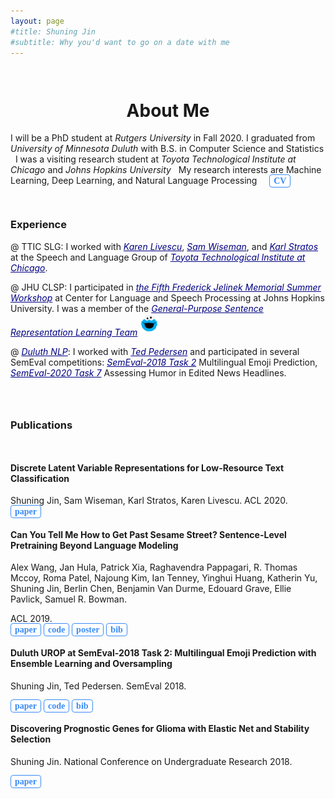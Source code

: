 ```yaml
---
layout: page
#title: Shuning Jin
#subtitle: Why you'd want to go on a date with me
---
```


<style>
.button {
  font: bold 14px Palatino;
  text-decoration: none;
  background-color: #FFFFFF;
  color: #388af7;
  padding: 2px 6px 2px 6px;
  border-top: 1px solid #388af7;
  border-right: 1px solid  #388af7;
  border-bottom: 1px solid  #388af7;
  border-left: 1px solid  #388af7;
  border-radius:0.3em;
}
.link {
  border: none;
  color: #000080;
}
.bluetext {
  display: inline;
  color: #388af7;
}
</style>


<div style="height:1em"> </div>
<h1 style="text-align:center;">About Me</h1>

I will be a PhD student at *Rutgers University* in Fall 2020.
I graduated from *University of Minnesota Duluth* with B.S. in Computer Science and Statistics <i class="fa fa-paw">&nbsp;</i>
I was a visiting research student at *Toyota Technological Institute at Chicago* and *Johns Hopkins University* <i class="fa fa-paw">&nbsp;</i>
My research interests are Machine Learning, Deep Learning, and Natural Language Processing <i class="fa fa-paw">&nbsp;</i>
&nbsp; <a href="/file/CV_of_Shuning_Jin.pdf" class="button">CV</a>

<!--
<span class="fa fa-paper-plane-o about-icon"></span>
<span class="fa fa-graduation-cap about-icon"></span>
<span class="fa fa-paper-plane about-icon"></span>
<span class="fa fa-rocket about-icon"></span>
<span class="fa fa-search about-icon"></span>
-->

<!-- https://ttic.uchicago.edu/~klivescu/SLATTIC/
https://www.d.umn.edu/~tpederse/group.html
[General-Purpose Sentence Representation Learning Team](https://jsalt18-sentence-repl.github.io)
[SemEval-2018 Task 2: Multilingual Emoji Prediction](https://competitions.codalab.org/competitions/17344)
[SemEval-2020 Task 7: Assessing Humor in Edited News Headlines](https://competitions.codalab.org/competitions/20970).
[Ted Pedersen](https://www.d.umn.edu/~tpederse/)
-->


<!-- <p class="about-text">
<span class="fa fa-graduation-cap about-icon"></span>
I graduated from University of Minnesota Duluth with B.S. in Computer Science and Statistics in 2019.
</p>

<p class="about-text">
<span class="fa fa-search about-icon"></span>
My research interests are: Machine Learning, Deep Learning, and Natural Language Processing.
</p>

<p class="about-text">
<span class="fa fa-search about-icon"></span>
Visiting research student at: Toyota Technological Institute at Chicago (2019-2020), Johns Hopkins University (2018).
</p> -->

<!--
<p class="about-text">
<span class="fa fa-globe about-icon"></span>
I am from <a href="https://en.wikipedia.org/wiki/Wenzhou">Wenzhou</a>, China.
My Chinese name is <img src="/img/my_chinese_name.png" alt="" style="height:30px;margin-bottom:10px;">.
</p>
-->
<!--<span style="font-family:STKaiti;font-weight:bold;">  </span>. -->


<div style="height:1em"> </div>

### Experience


<!-- <span class="bluetext">@ TTIC SLG</span>: -->
@ TTIC SLG: I worked with
<a href="https://ttic.uchicago.edu/~klivescu/" class="link">*Karen Livescu*</a>,
<a href="https://swiseman.github.io" class="link">*Sam Wiseman*</a>, and
<a href="http://karlstratos.com" class="link">*Karl Stratos*</a>
at the Speech and Language Group of
<a href="https://www.ttic.edu" class="link">*Toyota Technological Institute at Chicago*</a>.



<!-- @ JHU CLSP:  -->
<!-- <a class="button">@ JHU CLSP</a> -->
<!-- <span class="bluetext"> @ JHU CLSP </span>:  -->
@ JHU CLSP: I participated in
<a href="https://www.clsp.jhu.edu/workshops/18-workshop/" class="link">*the Fifth Frederick Jelinek Memorial Summer Workshop*</a>
at Center for Language and Speech Processing at Johns Hopkins University. I was a member of the
<a href="https://jsalt18-sentence-repl.github.io" class="link">*General-Purpose Sentence Representation Learning Team*</a>
<img src="/img/cookie_monster.png" alt="cookie monster" style="height:30px;margin-bottom:5px;">


<!-- @ Duluth NLP -->
<!-- <a class="button">@ Duluth NLP</a> -->
<!-- <span class="bluetext">@ Duluth NLP</span>: -->

@ <a href="https://www.d.umn.edu/~tpederse/group.html" class="link">*Duluth NLP*</a>: I worked with <a href="https://www.d.umn.edu/~tpederse/" class="link">*Ted Pedersen*</a>
and participated in several SemEval competitions:
<a href="https://competitions.codalab.org/competitions/17344" class="link">*SemEval-2018 Task 2*</a>
Multilingual Emoji Prediction,
<a href="https://competitions.codalab.org/competitions/20970" class="link">*SemEval-2020 Task 7*</a>
Assessing Humor in Edited News Headlines.



<!-- Here are some projects I have worked on: -->

<!--

#### Sentence Representation Learning
- In the summer of 2018, I participated in [the Fifth Frederick Jelinek Memorial Summer Workshop](https://www.clsp.jhu.edu/workshops/18-workshop/) at Center for Language and Speech Processing (CLSP) at Johns Hopkins University. I was a member of the [General-Purpose Sentence Representation Learning Team](https://jsalt18-sentence-repl.github.io) <img src="/img/cookie_monster.png" alt="" style="height:30px;margin-bottom:5px;">

<div style="height:1em"> </div>

 -->


<!-- #### Multilingual Emoji Prediction for Tweets
- I took part in [SemEval-2018 Task 2: Multilingual Emoji Prediction](https://competitions.codalab.org/competitions/17344) with Ted Pedersen. Our ensemble classifier ranked 18/47 in Subtask 1 English, and 5/20 in Subtask 2 Spanish. -->

<!-- 😊 😛 😄 😮
- I am now improving the system with deep learning <span class="fa fa-magic"> </span>
-->

<!-- <div style="height:1em"> </div>
#### Gene Selection for Survival Data with Glioma
- Within a pool of thousands of genes, which ones can be used to predict survival risks of brain tumor patients? In the fall of 2017, I conducted a biostatistics-centric project, investigating survival analysis and variable selection. -->
<!--  [UROP](https://ugresearch.umn.edu/urop)-->
<div style="height:2em"> </div>

### Publications
<div style="height:1em"> </div>


#### Discrete Latent Variable Representations for Low-Resource Text Classification

Shuning Jin, Sam Wiseman, Karl Stratos, Karen Livescu. ACL 2020. <br>
<a href="https://arxiv.org/abs/2006.06226" class="button">paper</a>

<!-- [[Paper]](https://arxiv.org/abs/2006.06226) -->


#### Can You Tell Me How to Get Past Sesame Street? Sentence-Level Pretraining Beyond Language Modeling
Alex Wang, Jan Hula, Patrick Xia, Raghavendra Pappagari, R. Thomas Mccoy, Roma Patel, Najoung Kim, Ian Tenney, Yinghui Huang, Katherin Yu, Shuning Jin, Berlin Chen, Benjamin Van Durme, Edouard Grave, Ellie Pavlick, Samuel R. Bowman.
<!--  In Proceedings of the Annual Meeting of the Association for Computational Linguistics (ACL). -->
ACL 2019. <br>
<a href="https://arxiv.org/abs/1812.10860" class="button">paper</a>
<a href="https://github.com/nyu-mll/jiant/tree/bert-friends-exps" class="button">code</a>
<a href="/file/poster_wang19tell.pdf" class="button">poster</a>
<a href="https://www.aclweb.org/anthology/P19-1439.bib" class="button">bib</a>

<!-- [[Paper]](https://arxiv.org/pdf/1812.10860.pdf)
[[Code]](https://github.com/nyu-mll/jiant/tree/bert-friends-exps)
[[BibTeX]](https://www.aclweb.org/anthology/P19-1439.bib)
[[Poster]](/img/poster_wang19tell.pdf) -->

#### Duluth UROP at SemEval-2018 Task 2: Multilingual Emoji Prediction with Ensemble Learning and Oversampling
Shuning Jin, Ted Pedersen. SemEval 2018. <br>
<!--  In Proceedings of International Workshop on Semantic Evaluation (SemEval). -->
<a href="https://aclweb.org/anthology/S18-1077" class="button">paper</a>
<a href="https://github.com/shuningjin/SemEval2018-Task2-EmojiDetection" class="button">code</a>
<a href="https://www.aclweb.org/anthology/S18-1077.bib" class="button">bib</a>

<!-- [[Paper]](https://aclweb.org/anthology/S18-1077)
[[Code]](https://github.com/shuningjin/SemEval2018-Task2-EmojiDetection)
[[BibTeX]](https://www.aclweb.org/anthology/S18-1077.bib) -->

#### Discovering Prognostic Genes for Glioma with Elastic Net and Stability Selection
Shuning Jin. National Conference on Undergraduate Research 2018. <br>
<!--  In Proceedings of National Conference on Undergraduate Research (NCUR). -->
<a href="https://www.ncurproceedings.org/ojs/index.php/NCUR2018/article/viewFile/2687/1396" class="button">paper</a>
<!-- [[Paper]](http://www.ncurproceedings.org/ojs/index.php/NCUR2018/article/view/2687/1396) -->
